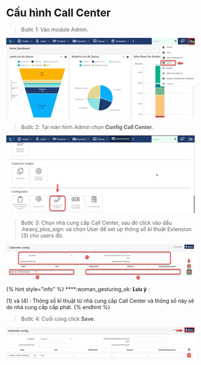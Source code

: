 # Cấu hình Call Center

> Bước 1: Vào module Admin.

![](../.gitbook/assets/set1.jpg)

> Bước 2: Tại màn hình Admin chọn **Config Call Center**.

![](../.gitbook/assets/set2.jpg)

> Bước 3: Chọn nhà cung cấp Call Center, sau đó click vào dấu :heavy\_plus\_sign: và chọn User để set up thông số kĩ thuật Extension (3) cho users đó.

![](../.gitbook/assets/set3.jpg)

{% hint style="info" %}
****:woman\_gesturing\_ok: **Lưu ý** :

(1) và (4) : Thông số kĩ thuật từ nhà cung cấp Call Center và thông số này sẽ do nhà cung cấp cấp phát.
{% endhint %}

> Bước 4: Cuối cùng click **Save**.

![](../.gitbook/assets/set4.jpg)

